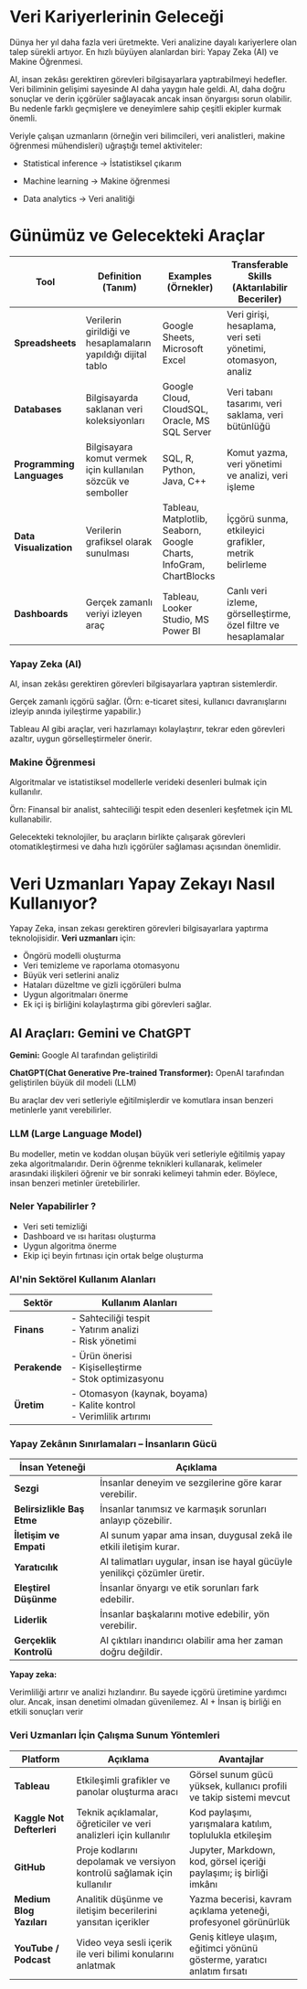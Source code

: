 # Veri Kariyerlerinin Geleceği

Dünya her yıl daha fazla veri üretmekte. Veri analizine dayalı kariyerlere olan talep sürekli artıyor. En hızlı büyüyen alanlardan biri: Yapay Zeka (AI) ve Makine Öğrenmesi.

AI, insan zekâsı gerektiren görevleri bilgisayarlara yaptırabilmeyi hedefler. Veri biliminin gelişimi sayesinde AI daha yaygın hale geldi. AI, daha doğru sonuçlar ve derin içgörüler sağlayacak ancak insan önyargısı sorun olabilir. Bu nedenle farklı geçmişlere ve deneyimlere sahip çeşitli ekipler kurmak önemli.

Veriyle çalışan uzmanların (örneğin veri bilimcileri, veri analistleri, makine öğrenmesi mühendisleri) uğraştığı temel aktiviteler:

- Statistical inference → İstatistiksel çıkarım

- Machine learning → Makine öğrenmesi

- Data analytics → Veri analitiği

# Günümüz ve Gelecekteki Araçlar

| **Tool**                  | **Definition (Tanım)**                                        | **Examples (Örnekler)**                                            | **Transferable Skills (Aktarılabilir Beceriler)**              |
| ------------------------- | ------------------------------------------------------------- | ------------------------------------------------------------------ | -------------------------------------------------------------- |
| **Spreadsheets**          | Verilerin girildiği ve hesaplamaların yapıldığı dijital tablo | Google Sheets, Microsoft Excel                                     | Veri girişi, hesaplama, veri seti yönetimi, otomasyon, analiz  |
| **Databases**             | Bilgisayarda saklanan veri koleksiyonları                     | Google Cloud, CloudSQL, Oracle, MS SQL Server                      | Veri tabanı tasarımı, veri saklama, veri bütünlüğü             |
| **Programming Languages** | Bilgisayara komut vermek için kullanılan sözcük ve semboller  | SQL, R, Python, Java, C++                                          | Komut yazma, veri yönetimi ve analizi, veri işleme             |
| **Data Visualization**    | Verilerin grafiksel olarak sunulması                          | Tableau, Matplotlib, Seaborn, Google Charts, InfoGram, ChartBlocks | İçgörü sunma, etkileyici grafikler, metrik belirleme           |
| **Dashboards**            | Gerçek zamanlı veriyi izleyen araç                            | Tableau, Looker Studio, MS Power BI                                | Canlı veri izleme, görselleştirme, özel filtre ve hesaplamalar |

### Yapay Zeka (AI)

AI, insan zekâsı gerektiren görevleri bilgisayarlara yaptıran sistemlerdir.

Gerçek zamanlı içgörü sağlar.
(Örn: e-ticaret sitesi, kullanıcı davranışlarını izleyip anında iyileştirme yapabilir.)

Tableau AI gibi araçlar, veri hazırlamayı kolaylaştırır, tekrar eden görevleri azaltır, uygun görselleştirmeler önerir.

### Makine Öğrenmesi

Algoritmalar ve istatistiksel modellerle verideki desenleri bulmak için kullanılır.

Örn: Finansal bir analist, sahteciliği tespit eden desenleri keşfetmek için ML kullanabilir.

Gelecekteki teknolojiler, bu araçların birlikte çalışarak görevleri otomatikleştirmesi ve daha hızlı içgörüler sağlaması açısından önemlidir.

# Veri Uzmanları Yapay Zekayı Nasıl Kullanıyor?

Yapay Zeka, insan zekası gerektiren görevleri bilgisayarlara yaptırma teknolojisidir. **Veri uzmanları** için:

- Öngörü modelli oluşturma
- Veri temizleme ve raporlama otomasyonu
- Büyük veri setlerini analiz
- Hataları düzeltme ve gizli içgörüleri bulma
- Uygun algoritmaları önerme
- Ek içi iş birliğini kolaylaştırma
  gibi görevleri sağlar.

## AI Araçları: Gemini ve ChatGPT

**Gemini:** Google AI tarafından geliştirildi

**ChatGPT(Chat Generative Pre-trained Transformer):** OpenAI tarafından geliştirilen büyük dil modeli (LLM)

Bu araçlar dev veri setleriyle eğitilmişlerdir ve komutlara insan benzeri metinlerle yanıt verebilirler.

### LLM (Large Language Model)

Bu modeller, metin ve koddan oluşan büyük veri setleriyle eğitilmiş yapay zeka algoritmalarıdır. Derin öğrenme teknikleri kullanarak, kelimeler arasındaki ilişkileri öğrenir ve bir sonraki kelimeyi tahmin eder. Böylece, insan benzeri metinler üretebilirler.

### Neler Yapabilirler ?

- Veri seti temizliği
- Dashboard ve ısı haritası oluşturma
- Uygun algoritma önerme
- Ekip içi beyin fırtınası için ortak belge oluşturma

### AI'nin Sektörel Kullanım Alanları

| **Sektör**    | **Kullanım Alanları**                                                     |
| ------------- | ------------------------------------------------------------------------- |
| **Finans**    | - Sahteciliği tespit<br>- Yatırım analizi<br>- Risk yönetimi              |
| **Perakende** | - Ürün önerisi<br>- Kişiselleştirme<br>- Stok optimizasyonu               |
| **Üretim**    | - Otomasyon (kaynak, boyama)<br>- Kalite kontrol<br>- Verimlilik artırımı |

### Yapay Zekânın Sınırlamaları – İnsanların Gücü

| **İnsan Yeteneği**         | **Açıklama**                                                               |
| -------------------------- | -------------------------------------------------------------------------- |
| **Sezgi**                  | İnsanlar deneyim ve sezgilerine göre karar verebilir.                      |
| **Belirsizlikle Baş Etme** | İnsanlar tanımsız ve karmaşık sorunları anlayıp çözebilir.                 |
| **İletişim ve Empati**     | AI sunum yapar ama insan, duygusal zekâ ile etkili iletişim kurar.         |
| **Yaratıcılık**            | AI talimatları uygular, insan ise hayal gücüyle yenilikçi çözümler üretir. |
| **Eleştirel Düşünme**      | İnsanlar önyargı ve etik sorunları fark edebilir.                          |
| **Liderlik**               | İnsanlar başkalarını motive edebilir, yön verebilir.                       |
| **Gerçeklik Kontrolü**     | AI çıktıları inandırıcı olabilir ama her zaman doğru değildir.             |

**Yapay zeka:**

Verimliliği artırır ve analizi hızlandırır. Bu sayede içgörü üretimine yardımcı olur. Ancak, insan denetimi olmadan güvenilemez. AI + İnsan iş birliği en etkili sonuçları verir

### Veri Uzmanları İçin Çalışma Sunum Yöntemleri

| **Platform**              | **Açıklama**                                                            | **Avantajlar**                                                           |
| ------------------------- | ----------------------------------------------------------------------- | ------------------------------------------------------------------------ |
| **Tableau**               | Etkileşimli grafikler ve panolar oluşturma aracı                        | Görsel sunum gücü yüksek, kullanıcı profili ve takip sistemi mevcut      |
| **Kaggle Not Defterleri** | Teknik açıklamalar, öğreticiler ve veri analizleri için kullanılır      | Kod paylaşımı, yarışmalara katılım, toplulukla etkileşim                 |
| **GitHub**                | Proje kodlarını depolamak ve versiyon kontrolü sağlamak için kullanılır | Jupyter, Markdown, kod, görsel içeriği paylaşımı; iş birliği imkânı      |
| **Medium Blog Yazıları**  | Analitik düşünme ve iletişim becerilerini yansıtan içerikler            | Yazma becerisi, kavram açıklama yeteneği, profesyonel görünürlük         |
| **YouTube / Podcast**     | Video veya sesli içerik ile veri bilimi konularını anlatmak             | Geniş kitleye ulaşım, eğitimci yönünü gösterme, yaratıcı anlatım fırsatı |
